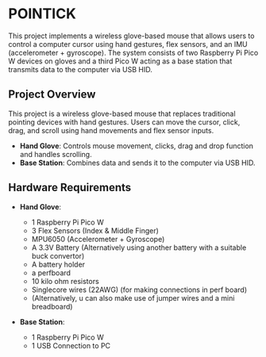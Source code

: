 # POINTICK
This project implements a wireless glove-based mouse that allows users to control a computer cursor using hand gestures, flex sensors, and an IMU (accelerometer + gyroscope). The system consists of two Raspberry Pi Pico W devices on gloves and a third Pico W acting as a base station that transmits data to the computer via USB HID. 

## Project Overview
This project is a wireless glove-based mouse that replaces traditional pointing devices with hand gestures.
Users can move the cursor, click, drag, and scroll using hand movements and flex sensor inputs.

- **Hand Glove**: Controls mouse movement, clicks, drag and drop function and handles scrolling.
- **Base Station**: Combines data and sends it to the computer via USB HID.

## Hardware Requirements
- **Hand Glove**:


  - 1 Raspberry Pi Pico W
  - 3 Flex Sensors (Index & Middle Finger)
  - MPU6050 (Accelerometer + Gyroscope)
  - A 3.3V Battery (Alternatively using another battery with a suitable buck convertor)
  - A battery holder
  - a perfboard
  - 10 kilo ohm resistors
  - Singlecore wires (22AWG) (for making connections in perf board)
  - (Alternatively, u can also make use of jumper wires and a mini breadboard)

- **Base Station**:

  - 1 Raspberry Pi Pico W
  - 1 USB Connection to PC
 

